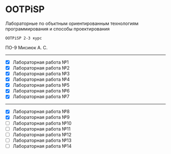 # OOTPiSP
Лабораторные по объктным ориентированным технологиям программирования и способы проектирования

` OOTPiSP 2-3 курс `

ПО-9 Мисиюк А. С.

---

- [x] Лабораторная работа №1
- [x] Лабораторная работа №2
- [x] Лабораторная работа №3
- [x] Лабораторная работа №4
- [x] Лабораторная работа №5
- [x] Лабораторная работа №6
- [x] Лабораторная работа №7

---

- [x] Лабораторная работа №8
- [x] Лабораторная работа №9
- [ ] Лабораторная работа №10
- [ ] Лабораторная работа №11
- [ ] Лабораторная работа №12
- [ ] Лабораторная работа №13
- [ ] Лабораторная работа №14